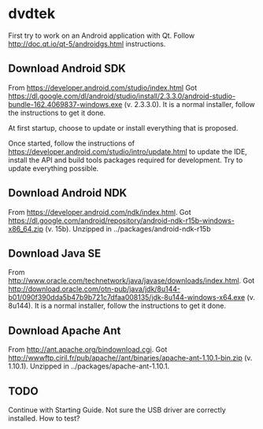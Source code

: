 # dvdtek

First try to work on an Android application with Qt.
Follow http://doc.qt.io/qt-5/androidgs.html instructions.

## Download Android SDK

From https://developer.android.com/studio/index.html
Got https://dl.google.com/dl/android/studio/install/2.3.3.0/android-studio-bundle-162.4069837-windows.exe (v. 2.3.3.0).
It is a normal installer, follow the instructions to get it done.

At first startup, choose to update or install everything that is proposed.

Once started, follow the instructions of https://developer.android.com/studio/intro/update.html to update the IDE, install the API and build tools packages required for development.
Try to update everything possible.

## Download Android NDK

From https://developer.android.com/ndk/index.html.
Got https://dl.google.com/android/repository/android-ndk-r15b-windows-x86_64.zip (v. 15b).
Unzipped in ../packages/android-ndk-r15b

## Download Java SE

From http://www.oracle.com/technetwork/java/javase/downloads/index.html.
Got http://download.oracle.com/otn-pub/java/jdk/8u144-b01/090f390dda5b47b9b721c7dfaa008135/jdk-8u144-windows-x64.exe (v. 8u144).
It is a normal installer, follow the instructions to get it done.

## Download Apache Ant

From http://ant.apache.org/bindownload.cgi.
Got http://wwwftp.ciril.fr/pub/apache//ant/binaries/apache-ant-1.10.1-bin.zip (v. 1.10.1).
Unzipped in ../packages/apache-ant-1.10.1.

## TODO

Continue with Starting Guide.
Not sure the USB driver are correctly installed. How to test?
